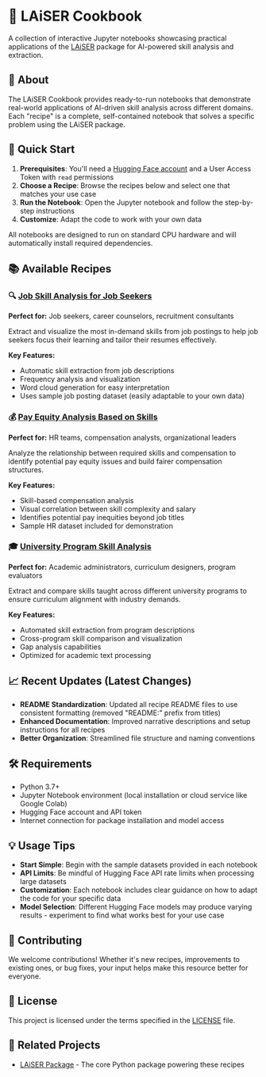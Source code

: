 # 🍳 LAiSER Cookbook

A collection of interactive Jupyter notebooks showcasing practical applications of the [LAiSER](https://github.com/LAiSER-Software/extract-module) package for AI-powered skill analysis and extraction.

## 📖 About

The LAiSER Cookbook provides ready-to-run notebooks that demonstrate real-world applications of AI-driven skill analysis across different domains. Each "recipe" is a complete, self-contained notebook that solves a specific problem using the LAiSER package.

## 🚀 Quick Start

1. **Prerequisites**: You'll need a [Hugging Face account](https://huggingface.co/join) and a User Access Token with `read` permissions
2. **Choose a Recipe**: Browse the recipes below and select one that matches your use case
3. **Run the Notebook**: Open the Jupyter notebook and follow the step-by-step instructions
4. **Customize**: Adapt the code to work with your own data

All notebooks are designed to run on standard CPU hardware and will automatically install required dependencies.

## 📚 Available Recipes

### 🔍 [Job Skill Analysis for Job Seekers](./receipes/Job_Skill_Analysis/)
**Perfect for:** Job seekers, career counselors, recruitment consultants

Extract and visualize the most in-demand skills from job postings to help job seekers focus their learning and tailor their resumes effectively.

**Key Features:**
- Automatic skill extraction from job descriptions
- Frequency analysis and visualization
- Word cloud generation for easy interpretation
- Uses sample job posting dataset (easily adaptable to your own data)

### 💰 [Pay Equity Analysis Based on Skills](./receipes/Pay_Equity_Analysis/)
**Perfect for:** HR teams, compensation analysts, organizational leaders

Analyze the relationship between required skills and compensation to identify potential pay equity issues and build fairer compensation structures.

**Key Features:**
- Skill-based compensation analysis
- Visual correlation between skill complexity and salary
- Identifies potential pay inequities beyond job titles
- Sample HR dataset included for demonstration

### 🎓 [University Program Skill Analysis](./receipes/University_Program_Skill_Analysis/)
**Perfect for:** Academic administrators, curriculum designers, program evaluators

Extract and compare skills taught across different university programs to ensure curriculum alignment with industry demands.

**Key Features:**
- Automated skill extraction from program descriptions
- Cross-program skill comparison and visualization
- Gap analysis capabilities
- Optimized for academic text processing

## 📈 Recent Updates (Latest Changes)

- **README Standardization**: Updated all recipe README files to use consistent formatting (removed "README:" prefix from titles)
- **Enhanced Documentation**: Improved narrative descriptions and setup instructions for all recipes
- **Better Organization**: Streamlined file structure and naming conventions

## 🛠️ Requirements

- Python 3.7+
- Jupyter Notebook environment (local installation or cloud service like Google Colab)
- Hugging Face account and API token
- Internet connection for package installation and model access

## 💡 Usage Tips

- **Start Simple**: Begin with the sample datasets provided in each notebook
- **API Limits**: Be mindful of Hugging Face API rate limits when processing large datasets
- **Customization**: Each notebook includes clear guidance on how to adapt the code for your specific data
- **Model Selection**: Different Hugging Face models may produce varying results - experiment to find what works best for your use case

## 🤝 Contributing

We welcome contributions! Whether it's new recipes, improvements to existing ones, or bug fixes, your input helps make this resource better for everyone.

## 📄 License

This project is licensed under the terms specified in the [LICENSE](./LICENSE) file.

## 🔗 Related Projects

- [LAiSER Package](https://pypi.org/project/laiser/) - The core Python package powering these recipes
